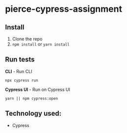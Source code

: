 # pierce-cypress-assignment
## Install

1.  Clone the repo
2.  `npm install` or 	`yarn install`


## Run tests
**CLI** - Run CLI

 
```
npx cypress run
```
**Cypress UI** - Run on Cypress UI
 
```
yarn || npm cypress:open
```


## Technology used:

 - Cypress 

